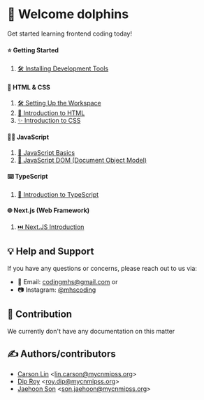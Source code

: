 # 👋 Welcome dolphins

Get started learning frontend coding today!

#### ⭐ Getting Started

1. [🛠️ Installing Development Tools](/INSTALL_DEV_TOOLS.md)

#### 📝 HTML & CSS

1. [🛠️ Setting Up the Workspace](/html-css/WORKSPACE_SETUP.md)
2. [📄 Introduction to HTML](/html-css/LEARN_HTML.md)
3. [✨ Introduction to CSS](/html-css/LEARN_CSS.md)

#### 👨‍💻 JavaScript

1. [🚀 JavaScript Basics](/javascript/JAVASCRIPT_BASICS.md)
2. [📜 JavaScript DOM (Document Object Model)](/javascript/JAVASCRIPT_DOM.md)

#### ⌨️ TypeScript

1. [💪 Introduction to TypeScript](/typescript/FAMILIARIZETYPESCRIPT.md)

#### 🌐 Next.js (Web Framework)

1. [⏭️ Next.JS Introduction](/nextjs/NEXTJSTUTORIAL.md)


## 💡 Help and Support

If you have any questions or concerns, please reach out to us via:

- 📧 Email: <codingmhs@gmail.com> or
- 📷 Instagram: [@mhscoding](https://instagram.com/mhscoding)

## 🙌 Contribution

We currently don't have any documentation on this matter

## ✍️ Authors/contributors

- [Carson Lin](https://github.com/Copastr) <<lin.carson@mycnmipss.org>>
- [Dip Roy](https://github.com/ldstr) <<roy.dip@mycnmipss.org>>
- [Jaehoon Son](https://github.com/Knuceles) <<son.jaehoon@mycnmipss.org>>
